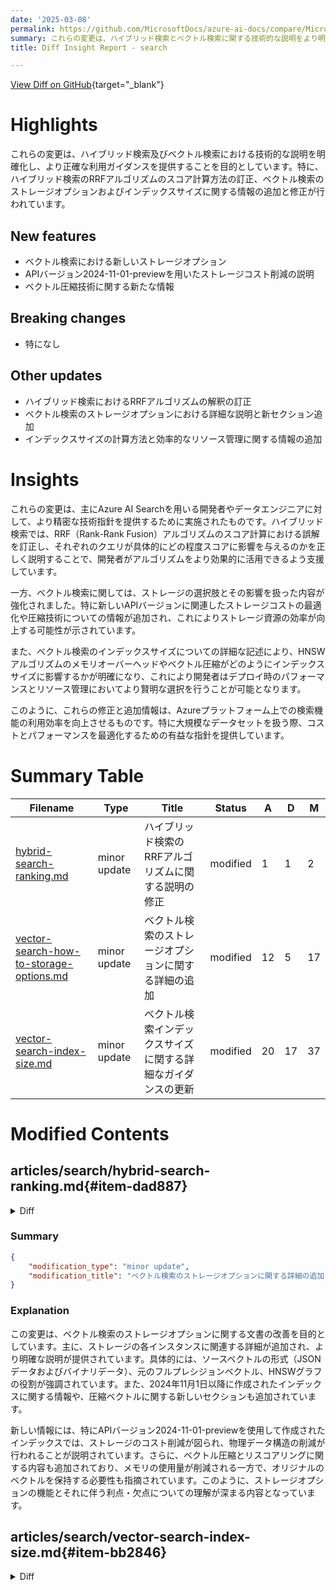 ```yaml
---
date: '2025-03-08'
permalink: https://github.com/MicrosoftDocs/azure-ai-docs/compare/MicrosoftDocs:4d90f76...MicrosoftDocs:c05f6ab
summary: これらの変更は、ハイブリッド検索とベクトル検索に関する技術的な説明をより明確にし、正確な利用ガイダンスを提供することを目的としています。主な内容としては、ハイブリッド検索のRRFアルゴリズムにおけるスコア計算の訂正、新しいストレージオプションやインデックスサイズに関する情報の追加があります。また、特に開発者やデータエンジニアに対し、リソース管理やコスト削減の最適化に関する有益な指針を提供しています。全体的に、Azureプラットフォーム上での検索機能の効率を向上させるための取り組みです。
title: Diff Insight Report - search

---
```


[View Diff on GitHub](https://github.com/MicrosoftDocs/azure-ai-docs/compare/MicrosoftDocs:4d90f76...MicrosoftDocs:c05f6ab){target="_blank"}

# Highlights

これらの変更は、ハイブリッド検索及びベクトル検索における技術的な説明を明確化し、より正確な利用ガイダンスを提供することを目的としています。特に、ハイブリッド検索のRRFアルゴリズムのスコア計算方法の訂正、ベクトル検索のストレージオプションおよびインデックスサイズに関する情報の追加と修正が行われています。

## New features
- ベクトル検索における新しいストレージオプション
- APIバージョン2024-11-01-previewを用いたストレージコスト削減の説明
- ベクトル圧縮技術に関する新たな情報

## Breaking changes
- 特になし

## Other updates
- ハイブリッド検索におけるRRFアルゴリズムの解釈の訂正
- ベクトル検索のストレージオプションにおける詳細な説明と新セクション追加
- インデックスサイズの計算方法と効率的なリソース管理に関する情報の追加

# Insights

これらの変更は、主にAzure AI Searchを用いる開発者やデータエンジニアに対して、より精密な技術指針を提供するために実施されたものです。ハイブリッド検索では、RRF（Rank-Rank Fusion）アルゴリズムのスコア計算における誤解を訂正し、それぞれのクエリが具体的にどの程度スコアに影響を与えるのかを正しく説明することで、開発者がアルゴリズムをより効果的に活用できるよう支援しています。

一方、ベクトル検索に関しては、ストレージの選択肢とその影響を扱った内容が強化されました。特に新しいAPIバージョンに関連したストレージコストの最適化や圧縮技術についての情報が追加され、これによりストレージ資源の効率が向上する可能性が示されています。

また、ベクトル検索のインデックスサイズについての詳細な記述により、HNSWアルゴリズムのメモリオーバーヘッドやベクトル圧縮がどのようにインデックスサイズに影響するかが明確になり、これにより開発者はデプロイ時のパフォーマンスとリソース管理においてより賢明な選択を行うことが可能となります。

このように、これらの修正と追加情報は、Azureプラットフォーム上での検索機能の利用効率を向上させるものです。特に大規模なデータセットを扱う際、コストとパフォーマンスを最適化するための有益な指針を提供しています。

# Summary Table
|  Filename  | Type |    Title    | Status | A  | D  | M  |
|------------|------|-------------|--------|----|----|----|
| [hybrid-search-ranking.md](#item-dad887) | minor update | ハイブリッド検索のRRFアルゴリズムに関する説明の修正 | modified | 1 | 1 | 2 | 
| [vector-search-how-to-storage-options.md](#item-ee1680) | minor update | ベクトル検索のストレージオプションに関する詳細の追加 | modified | 12 | 5 | 17 | 
| [vector-search-index-size.md](#item-bb2846) | minor update | ベクトル検索インデックスサイズに関する詳細なガイダンスの更新 | modified | 20 | 17 | 37 | 


# Modified Contents
## articles/search/hybrid-search-ranking.md{#item-dad887}

<details>
<summary>Diff</summary>
````diff
@@ -55,7 +55,7 @@ The following chart identifies the scoring property returned on each match, algo
 |---------------|-----------|-------------------|-------|
 | full-text search | `@search.score` | BM25 algorithm | No upper limit. |
 | vector search | `@search.score` | HNSW algorithm, using the similarity metric specified in the HNSW configuration. | 0.333 - 1.00 (Cosine), 0 to 1 for Euclidean and DotProduct. | 
-| hybrid search | `@search.score` | RRF algorithm | Upper limit is bounded by the number of queries being fused, with each query contributing a maximum of approximately 1 to the RRF score. For example, merging three queries would produce higher RRF scores than if only two search results are merged. |
+| hybrid search | `@search.score` | RRF algorithm | Upper limit is bounded by the number of queries being fused, with each query contributing a maximum of approximately `1/k` to the RRF score (this is the `k` parameter in the RRF algorithm, not the vector query). For example, merging three queries would produce higher RRF scores than if only two search results are merged. |
 | semantic ranking | `@search.rerankerScore` | Semantic ranking | 0.00 - 4.00 |
 
 Semantic ranking occurs after RRF merging of results. Its score (`@search.rerankerScore`) is always reported separately in the query response. Semantic ranker can rerank full text and hybrid search results, assuming those results include fields having semantically rich content. It can rerank pure vector queries if the search documents include text fields that contain semantically relevant content.
````
</details>

### Summary

```json
{
    "modification_type": "minor update",
    "modification_title": "ハイブリッド検索のRRFアルゴリズムに関する説明の修正"
}
```

### Explanation
この変更は、ハイブリッド検索のRRFアルゴリズムに関する文書の一部であり、具体的にはRRFスコアに関する情報の修正を含みます。元の記述では、各クエリがRRFスコアにおいて最大約1を寄与すると説明されていましたが、新しい説明では、各クエリがRRFスコアに最大で約`1/k`を寄与することが正確に示されています。この`k`はRRFアルゴリズムに特有のパラメータであり、ベクトルクエリとは関連がありません。また、三つのクエリを結合することが、二つの検索結果を結合するよりも高いRRFスコアを生むことの例も提供されています。この小さな変更は、ハイブリッド検索の機能をより正確に理解するために重要です。

## articles/search/vector-search-how-to-storage-options.md{#item-ee1680}

<details>
<summary>Diff</summary>
````diff
@@ -26,13 +26,20 @@ For every vector field, there could be three copies of the vectors, each serving
 
 | Instance | Usage | Controlled using |
 |----------|-------|------------|
-| Source vectors which store the JSON that was received during document indexing | Used for incremental data refresh with `merge` or `mergeOrUpload` during document indexing. Also used if you want "retrievable" vectors returned in the query response. | `stored` property on vector fields |
-| Original full-precision vectors | In existing indexes, these are used for internal index operations and for exhaustive KNN search. For vectors using compression, it's also used for rescoring (if enabled) on an oversampled candidate set of results from ANN search on vector fields using [scalar or binary quantization](vector-search-how-to-quantization.md) compression. | `rescoringOptions.rescoreStorageMethod` property in `vectorSearch.compressions`. For *uncompressed* vector fields on indexes created with `2024-11-01-Preview` API versions and later, this will be omitted by default with no impact on search activities nor quality. |
-| Vectors in the [HNSW graph for Approximate Nearest Neighbors (ANN) search](vector-search-overview.md) | Used for ANN query execution. Consists of either full-precision vectors (when no compression is applied) or quantized vectors (when compression is applied) | Only applies to HNSW. These data structures are required for efficient ANN search. |
+| Source vectors which store the JSON that was received during document indexing (JSON data) | Used for incremental data refresh with `merge` or `mergeOrUpload` during document indexing. Also used if you want "retrievable" vectors returned in the query response. | `stored` property on vector fields |
+| Original full-precision vectors (binary data) | In existing indexes, these are used for internal index operations and for exhaustive KNN search. For vectors using compression, it's also used for rescoring (if enabled) on an oversampled candidate set of results from ANN search on vector fields using [scalar or binary quantization](vector-search-how-to-quantization.md) compression. | `rescoringOptions.rescoreStorageMethod` property in `vectorSearch.compressions`. For *uncompressed* vector fields on indexes created with `2024-11-01-Preview` API versions and later, this will be omitted by default with no impact on search activities nor quality. |
+| Vectors in the [HNSW graph for Approximate Nearest Neighbors (ANN) search](vector-search-overview.md) (HNSW graph) | Used for ANN query execution. Consists of either full-precision vectors (when no compression is applied) or quantized vectors (when compression is applied) | Only applies to HNSW. These data structures are required for efficient ANN search. |
 
-You can set properties that permanently discard the first two instances from vector storage.
+You can set properties that permanently discard the first two instances (JSON data and binary data) from vector storage.
 
-The last instance (vectors and graph) is required for ANN vector query execution. If any compression techniques such as [scalar or binary quantization](vector-search-how-to-quantization.md) are used, they would be applied to this set of data. If you want to offset lossy compression, you should keep the second instance for rescoring purposes to improve ANN search quality.
+The last instance (HNSW graph) is required for ANN vector query execution. If any compression techniques such as [scalar or binary quantization](vector-search-how-to-quantization.md) are used, they are applied to this set of data. If you want to offset lossy compression, you should keep the second instance (binary data) for rescoring purposes to improve ANN search quality.
+
+### Indexes created on or after 2024-11-01-preview API version
+For indexes created with the 2024-11-01-preview API version with uncompressed vector fields, the second and third instances (binary data and HNSW graph) are combined as part of our cost reduction investments, reducing overall storage. The same index created with the 2024-11-01-preview API is functionally equivalent but uses less storage compared to identical indexes created with earlier API versions. Physical data structures are established on a Create Index request, so you must delete and recreate the index to realize the storage reductions.
+
+If you choose to use [vector compression](vector-search-how-to-configure-compression-storage.md), we compress (quantize) the in-memory portion of the vector index. Since memory is often a primary constraint for vector indexes, this allows storing more vectors within the same search service. However, lossy compression results in some information loss, which can impact search quality.
+
+To mitigate this, enabling "rescoring" and "oversampling" helps maintain accuracy. This retrieves a larger set of candidate documents from the compressed index and then recomputes similarity scores using the original vectors, which must be retained in storage. As a result, while quantization reduces memory usage (vector index size usage), it slightly increases storage requirements since both compressed and original vectors are stored. The additional storage is approximately equal to the size of the compressed index.
 
 ## Set the `stored` property
 
````
</details>

### Summary

```json
{
    "modification_type": "minor update",
    "modification_title": "ベクトル検索のストレージオプションに関する詳細の追加"
}
```

### Explanation
この変更は、ベクトル検索のストレージオプションに関する文書の改善を目的としています。主に、ストレージの各インスタンスに関連する詳細が追加され、より明確な説明が提供されています。具体的には、ソースベクトルの形式（JSONデータおよびバイナリデータ）、元のフルプレシジョンベクトル、HNSWグラフの役割が強調されています。また、2024年11月1日以降に作成されたインデックスに関する情報や、圧縮ベクトルに関する新しいセクションも追加されています。

新しい情報には、特にAPIバージョン2024-11-01-previewを使用して作成されたインデックスでは、ストレージのコスト削減が図られ、物理データ構造の削減が行われることが説明されています。さらに、ベクトル圧縮とリスコアリングに関する内容も追加されており、メモリの使用量が削減される一方で、オリジナルのベクトルを保持する必要性も指摘されています。このように、ストレージオプションの機能とそれに伴う利点・欠点についての理解が深まる内容となっています。

## articles/search/vector-search-index-size.md{#item-bb2846}

<details>
<summary>Diff</summary>
````diff
@@ -21,17 +21,18 @@ For each vector field, Azure AI Search constructs an internal vector index using
 > A note about terminology. Internally, the physical data structures of a search index include raw content (used for retrieval patterns requiring non-tokenized content), inverted indexes (used for searchable text fields), and vector indexes (used for searchable vector fields). This article explains the limits for the internal vector indexes that back each of your vector fields.
 
 > [!TIP]
-> [Vector optimization techniques](vector-search-how-to-configure-compression-storage.md) are now generally available. Use capabilities like narrow data types, scalar and binary quantization, and elimination of redundant storage to stay under vector quota and storage quota.
+> [Vector optimization techniques](vector-search-how-to-configure-compression-storage.md) are now generally available. Use capabilities like narrow data types, scalar and binary quantization, and elimination of redundant storage to reduce your vector quota and storage quota consumption.
+
+> [!NOTE]
+> Not all algorithms consumes vector index size quota. Vector quotas are established based on memory requirements of approximate nearest neighbor search. Vector fields created with the Hierarchical Navigable Small World (HNSW) algorithm need to reside in memory during query execution because of the random-access nature of graph-based traversals. Vector fields using exhaustive KNN algorithm are loaded into memory dynamically in pages during query execution, and as a result do not consume vector quota.
 
 ## Key points about quota and vector index size
 
 + Vector index size is measured in bytes.
 
-+ Vector quotas are based on memory constraints. For vector indexes created using the Hierarchical Navigable Small World (HNSW) algorithm, searchable vector indexes reside in memory. At the same time, there must also be sufficient memory for other runtime operations. Vector quotas exist to ensure that the overall system remains stable and balanced for all workloads. If you use exhaustive KNN algorithm, indexes are loaded into memory only at query time.
++ The total storage of your service contains all of your vector index files. Azure AI Search maintains different copies of vector index files for different purposes. We offer additional options to reduce the [storage overhead of vector indexes](vector-search-how-to-storage-options.md) by eliminating some of these copies.
 
-+ Vector indexes are also subject to disk quota, in the sense that all indexes are subject disk quota. There's no separate disk quota for vector indexes.
-
-+ Vector quotas are enforced on the search service as a whole, per partition, meaning that if you add partitions, vector quota goes up. Per-partition vector quotas are higher on newer services. For more information, see [Vector index size limits](search-limits-quotas-capacity.md#vector-index-size-limits).
++ Vector quotas are enforced on the search service as a whole, per partition. If you add partitions, vector quota also increases. Per-partition vector quotas are higher on newer services. For more information, see [Vector index size limits](search-limits-quotas-capacity.md#vector-index-size-limits).
 
 ## How to check partition size and quantity
 
@@ -197,23 +198,25 @@ The storage size of one vector is determined by its dimensionality. Multiply the
   
 Every approximate nearest neighbor (ANN) algorithm generates extra data structures in memory to enable efficient searching. These structures consume extra space within memory.  
   
-**For the HNSW algorithm, the memory overhead ranges between 1% and 20%.**  
+**For the HNSW algorithm, the memory overhead ranges between 1% and 20% for uncompressed float32 (Edm.Single) vectors.**  
   
-The memory overhead is lower for higher dimensions because the raw size of the vectors increases, while the extra data structures remain a fixed size since they store information on the connectivity within the graph. Consequently, the contribution of the extra data structures constitutes a smaller portion of the overall size.  
+As dimensionality increases, the memory overhead percentage decreases. This occurs because the raw size of the vectors increases in size while the additional data structures, which store graph connectivity information, remain a fixed size for a given `m`. As a result, the relative impact of these extra data structures diminishes in relation to the overall vector size.
   
-The memory overhead is higher for larger values of the HNSW parameter `m`, which determines the number of bi-directional links created for every new vector during index construction. This is because `m` contributes approximately 8 bytes to 10 bytes per document multiplied by `m`.  
+The memory overhead increases with larger values of the HNSW parameter `m`, which specifies the number of bi-directional links created for each new vector during index construction. This happens because each link contributes approximately 8 to 10 bytes per document, and the total overhead scales proportionally with `m`.
   
-The following table summarizes the overhead percentages observed in internal tests:  
+The following table summarizes the overhead percentages observed in internal tests for *uncompressed* vector fields:  
   
 | Dimensions | HNSW Parameter (m) | Overhead Percentage |  
-|-------------------|--------------------|---------------------|
-| 96                | 4                  | 20%              |
-| 200               | 4                  | 8%               |  
-| 768               | 4                  | 2%               |  
-| 1536              | 4                  | 1%               |
-| 3072              | 4                  | 0.5%             |
+|------------|--------------------|---------------------|
+| 96         | 4                  | 20%                 |
+| 200        | 4                  | 8%                  |  
+| 768        | 4                  | 2%                  |  
+| 1536       | 4                  | 1%                  |
+| 3072       | 4                  | 0.5%                |
+
+These results demonstrate the relationship between dimensions, HNSW parameter `m`, and memory overhead for the HNSW algorithm.
 
-These results demonstrate the relationship between dimensions, HNSW parameter `m`, and memory overhead for the HNSW algorithm.  
+For vector fields which use compression techniques, such as [scalar or binary quantization](vector-search-how-to-quantization.md), the overhead percentage appears to consume a greater percentage of the total vector index size. As the size of the data decreases, the relative impact of the fixed-size data structures used to store graph connectivity information becomes more significant.
 
 ### Overhead from deleting or updating documents within the index
 
@@ -237,4 +240,4 @@ To obtain the **vector index size**, multiply this **raw_size** by the **algorit
 
 ## How vector fields affect disk storage
 
-Most of this article provides information about the size of vectors in memory. If you want to know about vector size on disk, the disk consumption for vector data is roughly three times the size of the vector index in memory. For example, if your `vectorIndexSize` usage is at 100 megabytes (10 million bytes), you would have used least 300 megabytes of `storageSize` quota to accommodate your vector indexes.
+Most of this article provides information about the size of vectors in memory. Read more about the [storage overhead of vector indexes](vector-search-how-to-storage-options.md).
````
</details>

### Summary

```json
{
    "modification_type": "minor update",
    "modification_title": "ベクトル検索インデックスサイズに関する詳細なガイダンスの更新"
}
```

### Explanation
この変更は、Azure AI Searchにおけるベクトル検索インデックスのサイズに関する記事の内容を更新したものです。主な修正点は、ベクトルインデックスのサイズとストレージクオータに関する情報の明確化と拡充です。特に、HNSWアルゴリズムに関するメモリオーバーヘッドの範囲が明示され、未圧縮のfloat32（Edm.Single）ベクトルに特有の記述が追加されています。

新たに、ベクトルフィールドの作成に伴うストレージコストの削減方法や、特定のアルゴリズムがインデックスサイズクオータにどのように影響するかについてのノートが設けられています。また、ベクトル圧縮技術に関連する説明が追加され、サイズが小さいベクトルでの相対的なオーバーヘッドの影響が強調されています。

全体として、この更新はベクトル検索におけるインデックスのサイズ、メモリ使用量、データ構造に関する理解を深め、利用者がより効率的にリソースを管理できるよう手助けすることを目的としています。


